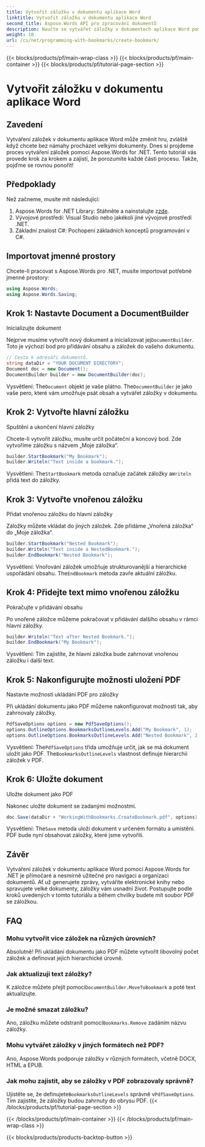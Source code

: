 ```yaml
---
title: Vytvořit záložku v dokumentu aplikace Word
linktitle: Vytvořit záložku v dokumentu aplikace Word
second_title: Aspose.Words API pro zpracování dokumentů
description: Naučte se vytvářet záložky v dokumentech aplikace Word pomocí Aspose.Words for .NET pomocí tohoto podrobného průvodce krok za krokem. Ideální pro navigaci a organizaci dokumentů.
weight: 10
url: /cs/net/programming-with-bookmarks/create-bookmark/
---
```


{{< blocks/products/pf/main-wrap-class >}}
{{< blocks/products/pf/main-container >}}
{{< blocks/products/pf/tutorial-page-section >}}

# Vytvořit záložku v dokumentu aplikace Word

## Zavedení

Vytváření záložek v dokumentu aplikace Word může změnit hru, zvláště když chcete bez námahy procházet velkými dokumenty. Dnes si projdeme proces vytváření záložek pomocí Aspose.Words for .NET. Tento tutoriál vás provede krok za krokem a zajistí, že porozumíte každé části procesu. Takže, pojďme se rovnou ponořit!

## Předpoklady

Než začneme, musíte mít následující:

1.  Aspose.Words for .NET Library: Stáhněte a nainstalujte z[zde](https://releases.aspose.com/words/net/).
2. Vývojové prostředí: Visual Studio nebo jakékoli jiné vývojové prostředí .NET.
3. Základní znalost C#: Pochopení základních konceptů programování v C#.

## Importovat jmenné prostory

Chcete-li pracovat s Aspose.Words pro .NET, musíte importovat potřebné jmenné prostory:

```csharp
using Aspose.Words;
using Aspose.Words.Saving;
```

## Krok 1: Nastavte Document a DocumentBuilder

Inicializujte dokument

Nejprve musíme vytvořit nový dokument a inicializovat jej`DocumentBuilder`. Toto je výchozí bod pro přidávání obsahu a záložek do vašeho dokumentu.

```csharp
// Cesta k adresáři dokumentů.
string dataDir = "YOUR DOCUMENT DIRECTORY";
Document doc = new Document();
DocumentBuilder builder = new DocumentBuilder(doc);
```

 Vysvětlení: The`Document` objekt je vaše plátno. The`DocumentBuilder` je jako vaše pero, které vám umožňuje psát obsah a vytvářet záložky v dokumentu.

## Krok 2: Vytvořte hlavní záložku

Spuštění a ukončení hlavní záložky

Chcete-li vytvořit záložku, musíte určit počáteční a koncový bod. Zde vytvoříme záložku s názvem „Moje záložka“.

```csharp
builder.StartBookmark("My Bookmark");
builder.Writeln("Text inside a bookmark.");
```

 Vysvětlení: The`StartBookmark` metoda označuje začátek záložky a`Writeln` přidá text do záložky.

## Krok 3: Vytvořte vnořenou záložku

Přidat vnořenou záložku do hlavní záložky

Záložky můžete vkládat do jiných záložek. Zde přidáme „Vnořená záložka“ do „Moje záložka“.

```csharp
builder.StartBookmark("Nested Bookmark");
builder.Writeln("Text inside a NestedBookmark.");
builder.EndBookmark("Nested Bookmark");
```

 Vysvětlení: Vnořování záložek umožňuje strukturovanější a hierarchické uspořádání obsahu. The`EndBookmark` metoda zavře aktuální záložku.

## Krok 4: Přidejte text mimo vnořenou záložku

Pokračujte v přidávání obsahu

Po vnořené záložce můžeme pokračovat v přidávání dalšího obsahu v rámci hlavní záložky.

```csharp
builder.Writeln("Text after Nested Bookmark.");
builder.EndBookmark("My Bookmark");
```

Vysvětlení: Tím zajistíte, že hlavní záložka bude zahrnovat vnořenou záložku i další text.

## Krok 5: Nakonfigurujte možnosti uložení PDF

Nastavte možnosti ukládání PDF pro záložky

Při ukládání dokumentu jako PDF můžeme nakonfigurovat možnosti tak, aby zahrnovaly záložky.

```csharp
PdfSaveOptions options = new PdfSaveOptions();
options.OutlineOptions.BookmarksOutlineLevels.Add("My Bookmark", 1);
options.OutlineOptions.BookmarksOutlineLevels.Add("Nested Bookmark", 2);
```

 Vysvětlení: The`PdfSaveOptions` třída umožňuje určit, jak se má dokument uložit jako PDF. The`BookmarksOutlineLevels` vlastnost definuje hierarchii záložek v PDF.

## Krok 6: Uložte dokument

Uložte dokument jako PDF

Nakonec uložte dokument se zadanými možnostmi.

```csharp
doc.Save(dataDir + "WorkingWithBookmarks.CreateBookmark.pdf", options);
```

 Vysvětlení: The`Save` metoda uloží dokument v určeném formátu a umístění. PDF bude nyní obsahovat záložky, které jsme vytvořili.

## Závěr

Vytváření záložek v dokumentu aplikace Word pomocí Aspose.Words for .NET je přímočaré a nesmírně užitečné pro navigaci a organizaci dokumentů. Ať už generujete zprávy, vytváříte elektronické knihy nebo spravujete velké dokumenty, záložky vám usnadní život. Postupujte podle kroků uvedených v tomto tutoriálu a během chvilky budete mít soubor PDF se záložkou.

## FAQ

### Mohu vytvořit více záložek na různých úrovních?

Absolutně! Při ukládání dokumentu jako PDF můžete vytvořit libovolný počet záložek a definovat jejich hierarchické úrovně.

### Jak aktualizuji text záložky?

 K záložce můžete přejít pomocí`DocumentBuilder.MoveToBookmark` a poté text aktualizujte.

### Je možné smazat záložku?

 Ano, záložku můžete odstranit pomocí`Bookmarks.Remove` zadáním názvu záložky.

### Mohu vytvářet záložky v jiných formátech než PDF?

Ano, Aspose.Words podporuje záložky v různých formátech, včetně DOCX, HTML a EPUB.

### Jak mohu zajistit, aby se záložky v PDF zobrazovaly správně?

 Ujistěte se, že definujete`BookmarksOutlineLevels` správně v`PdfSaveOptions`. Tím zajistíte, že záložky budou zahrnuty do obrysu PDF.
{{< /blocks/products/pf/tutorial-page-section >}}

{{< /blocks/products/pf/main-container >}}
{{< /blocks/products/pf/main-wrap-class >}}

{{< blocks/products/products-backtop-button >}}
